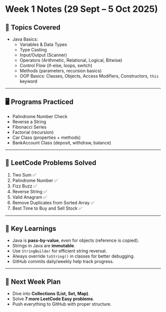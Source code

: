 # Week 1 Notes (29 Sept – 5 Oct 2025)

## 📌 Topics Covered
- Java Basics:
  - Variables & Data Types
  - Type Casting
  - Input/Output (Scanner)
  - Operators (Arithmetic, Relational, Logical, Bitwise)
  - Control Flow (if-else, loops, switch)
  - Methods (parameters, recursion basics)
  - OOP Basics: Classes, Objects, Access Modifiers, Constructors, `this` keyword

---

## 🖥️ Programs Practiced
- Palindrome Number Check
- Reverse a String
- Fibonacci Series
- Factorial (recursion)
- Car Class (properties + methods)
- BankAccount Class (deposit, withdraw, balance)

---

## 🔗 LeetCode Problems Solved
1. Two Sum ✅  
2. Palindrome Number ✅  
3. Fizz Buzz ✅  
4. Reverse String ✅  
5. Valid Anagram ✅  
6. Remove Duplicates from Sorted Array ✅  
7. Best Time to Buy and Sell Stock ✅  

---

## 📝 Key Learnings
- Java is **pass-by-value**, even for objects (reference is copied).  
- Strings in Java are **immutable**.  
- Use `StringBuilder` for efficient string reversal.  
- Always override `toString()` in classes for better debugging.  
- GitHub commits daily/weekly help track progress.  

---

## 🚀 Next Week Plan
- Dive into **Collections (List, Set, Map)**.  
- Solve **7 more LeetCode Easy problems**.  
- Push everything to GitHub with proper structure.  
